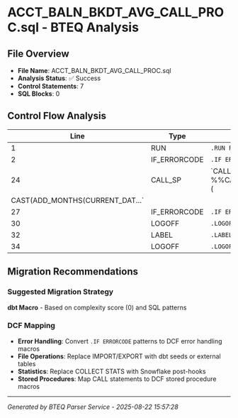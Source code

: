 # ACCT_BALN_BKDT_AVG_CALL_PROC.sql - BTEQ Analysis

## File Overview
- **File Name**: ACCT_BALN_BKDT_AVG_CALL_PROC.sql
- **Analysis Status**: ✅ Success
- **Control Statements**: 7
- **SQL Blocks**: 0

## Control Flow Analysis

| Line | Type | Statement |
|------|------|-----------|
| 1 | RUN | `.RUN FILE=%%BTEQ_LOGON_SCRIPT%%` |
| 2 | IF_ERRORCODE | `.IF ERRORCODE <> 0 THEN .GOTO EXITERR` |
| 24 | CALL_SP | `CALL %%CAD_PROD_MACRO%%.SP_CALC_AVRG_DAY_BALN_BKDT (
CAST(ADD_MONTHS(CURRENT_DAT...` |
| 27 | IF_ERRORCODE | `.IF ERRORCODE <> 0 THEN .GOTO EXITERR` |
| 30 | LOGOFF | `.LOGOFF` |
| 32 | LABEL | `.LABEL EXITERR` |
| 34 | LOGOFF | `.LOGOFF` |
## Migration Recommendations

### Suggested Migration Strategy
**dbt Macro** - Based on complexity score (0) and SQL patterns

### DCF Mapping
- **Error Handling**: Convert `.IF ERRORCODE` patterns to DCF error handling macros
- **File Operations**: Replace IMPORT/EXPORT with dbt seeds or external tables
- **Statistics**: Replace COLLECT STATS with Snowflake post-hooks
- **Stored Procedures**: Map CALL statements to DCF stored procedure macros

---

*Generated by BTEQ Parser Service - 2025-08-22 15:57:28*
